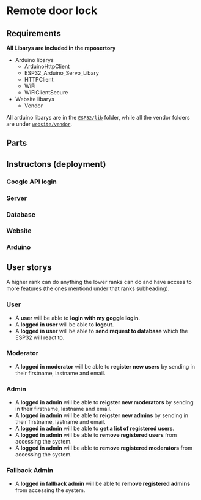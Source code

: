 # Remote door lock

## Requirements
**All Libarys are included in the reposertory**
* Arduino libarys
    * ArduinoHttpClient
    * ESP32_Arduino_Servo_Libary
    * HTTPClient
    * WiFi
    * WiFiClientSecure
* Website libarys
  * Vendor

All arduino libarys are in the [```ESP32/lib```](ESP32/lib) folder, while all the vendor folders are under [```website/vendor```](website/vendor).

## Parts


## Instructons (deployment)

### Google API login

### Server

### Database

### Website

### Arduino

## User storys
A higher rank can do anything the lower ranks can do and have access to more features (the ones mentiond under that ranks subheading).

### User
- A **user** will be able to **login with my goggle login**.
- A **logged in user** will be able to **logout**.
- A **logged in user** will be able to **send request to database** which the ESP32 will react to.

### Moderator
- A **logged in moderator** will be able to **register new users** by sending in their firstname, lastname and email.

### Admin
- A **logged in admin** will be able to **reigster new moderators** by sending in their firstname, lastname and email.
- A **logged in admin** will be able to **reigster new admins** by sending in their firstname, lastname and email.
- A **logged in admin** will be able to **get a list of registered users**.
- A **logged in admin** will be able to **remove registered users** from accessing the system.
- A **logged in admin** will be able to **remove registered moderators** from accessing the system.

### Fallback Admin
- A **logged in fallback admin** will be able to **remove registered admins** from accessing the system.
